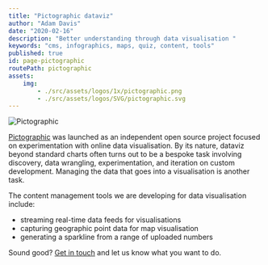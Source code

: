 ```yaml
---
title: "Pictographic dataviz"
author: "Adam Davis"
date: "2020-02-16"
description: "Better understanding through data visualisation "
keywords: "cms, infographics, maps, quiz, content, tools"
published: true
id: page-pictographic
routePath: pictographic
assets: 
    img: 
        - ./src/assets/logos/1x/pictographic.png
        - ./src/assets/logos/SVG/pictographic.svg
---
```


![Pictographic](./img/pictographic.svg)

[Pictographic](https://github.com/pictographic) was launched as an independent open source project focused on experimentation with online data visualisation.  By its nature, dataviz beyond standard charts often turns out to be a bespoke task involving discovery, data wrangling, experimentation, and iteration on custom development. Managing the data that goes into a visualisation is another task. 

The content management tools we are developing for data visualisation include: 

- streaming real-time data feeds for visualisations
- capturing geographic point data for map visualisation
- generating a sparkline from a range of uploaded numbers



Sound good? [Get in touch](#) and let us know what you want to do. 






